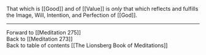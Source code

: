 That which is [[Good]] and of [[Value]] is *only* that which reflects and fulfills the Image, Will, Intention, and Perfection of [[God]]. 

___

Forward to [[Meditation 275]]  
Back to [[Meditation 273]]  
Back to table of contents [[The Lionsberg Book of Meditations]]  